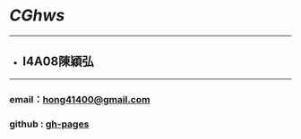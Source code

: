 # *CGhws*

***

* ## I4A08陳穎弘

***
### email：<hong41400@gmail.com>
### github : [gh-pages](http://Codin-Chen.github.io/CGhws/index.html)
